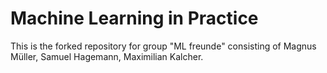 # Machine Learning in PracticeThis is the forked repository for group "ML freunde" consisting of Magnus Müller, Samuel Hagemann, Maximilian Kalcher.
